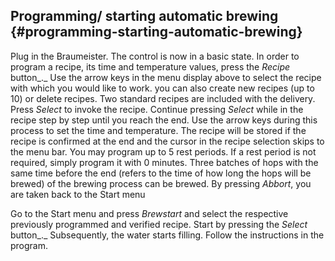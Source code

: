 ## Programming/ starting automatic brewing {#programming-starting-automatic-brewing}

Plug in the Braumeister. The control is now in a basic state. In order to program a recipe, its time and temperature values, press the _Recipe_ button_._ Use the arrow keys in the menu display above to select the recipe with which you would like to work. you can also create new recipes (up to 10) or delete recipes. Two standard recipes are included with the delivery. Press _Select_ to invoke the recipe. Continue pressing _Select_ while in the recipe step by step until you reach the end. Use the arrow keys during this process to set the time and temperature. The recipe will be stored if the recipe is confirmed at the end and the cursor in the recipe selection skips to the menu bar. You may program up to 5 rest periods. If a rest period is not required, simply program it with 0 minutes. Three batches of hops with the same time before the end (refers to the time of how long the hops will be brewed) of the brewing process can be brewed. By pressing _Abbort_, you are taken back to the Start menu

Go to the Start menu and press _Brewstart_ and select the respective previously programmed and verified recipe. Start by pressing the _Select_ button_._ Subsequently, the water starts filling. Follow the instructions in the program.
